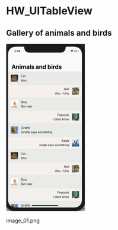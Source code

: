 # HW_UITableView

## Gallery of animals and birds

<p>
<img height="450" src="https://github.com/tsyrendylykova/HW_UITableView/blob/master/image_01.png">
<p>image_01.png
